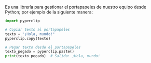 Es una librería para gestionar el portapapeles de nuestro equipo desde Python; por ejemplo de la siguiente manera:
```python
import pyperclip

# Copiar texto al portapapeles
texto = "¡Hola, mundo!"
pyperclip.copy(texto)

# Pegar texto desde el portapapeles
texto_pegado = pyperclip.paste()
print(texto_pegado)  # Salida: ¡Hola, mundo!
```
